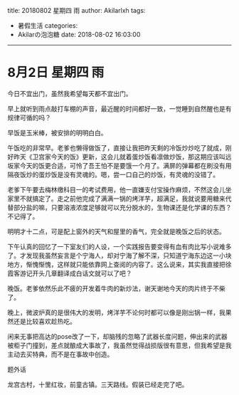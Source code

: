title: 20180802 星期四 雨
author: Akilarlxh
tags:
  - 暑假生活
categories:
  - Akilarの泡泡糖
date: 2018-08-02 16:03:00
---
# 8月2日 星期四 雨

今日不宜出门，虽然我希望每天都不宜出门。

早上就听到雨点敲打车棚的声音，最近醒的时间都好一致，一觉睡到自然醒也是有规律可循的吗？

早饭是玉米棒，被安排的明明白白。

午饭吃的非常早。老爹也懒得做饭了，直接让我把昨天剩的冷饭炒炒吃了就成，刚好昨天《卫宫家今天的饭》更新，这会儿就着蛋炒饭看凛做炒饭，那这期应该叫远坂家今天的饭更合适，可怜了吾王怕不是要饿一个月了。满屏的弹幕都在刷没有用隔夜饭炒的蛋炒饭是没有灵魂的。嗯，尝一口自己的炒饭，有灵魂的没错了。

老爹下午要去梅林缴科目一的考试费用，他一直嫌支付宝操作麻烦，不然这会儿坐家里不就搞定了。走之前他完成了满满一锅的烤洋芋，超满足，我就说要用糖来代替部分盐的嘛，只要溶液浓度足够就可以充分脱水的，生物课还是化学课的东西？不记得了。

明明才十二点，可是配上窗外的天气和屋里的香气，完全就是晚饭之后的状态。

下午认真的回忆了一下室友们的人设，一个实践报告要变得有血有肉比写小说难多了。才发现我虽然妄言是个宁海人，却对宁海了解不深，只知道宁海东边这一小块地方，惭愧惭愧，这样就只能依靠网上查阅的内容了。这么说来，其实我直接把徐霞客游记开头几章翻译成白话文就可以了吧？

晚饭。老爹依然乐此不疲的开发着牛肉的新炒法，谢天谢地今天的肉片终于不柴了。

晚上，微波炉真的是很伟大的发明，烤洋芋不论何时都可以像是刚出锅一样，我果然还是比较喜欢趁热吃。

闲来无事把高达的pose改了一下，却脑残的忽略了武器长度问题，伸出来的武器被柜子门撞到，差点就酿成大事故了，我虽然觉得战损版很有意思，但我希望是我主动去买特典，而不是在事故中创造。

题外话

龙宫古村，十里红妆，前童古镇。三天路线。假装已经走完了吧。

